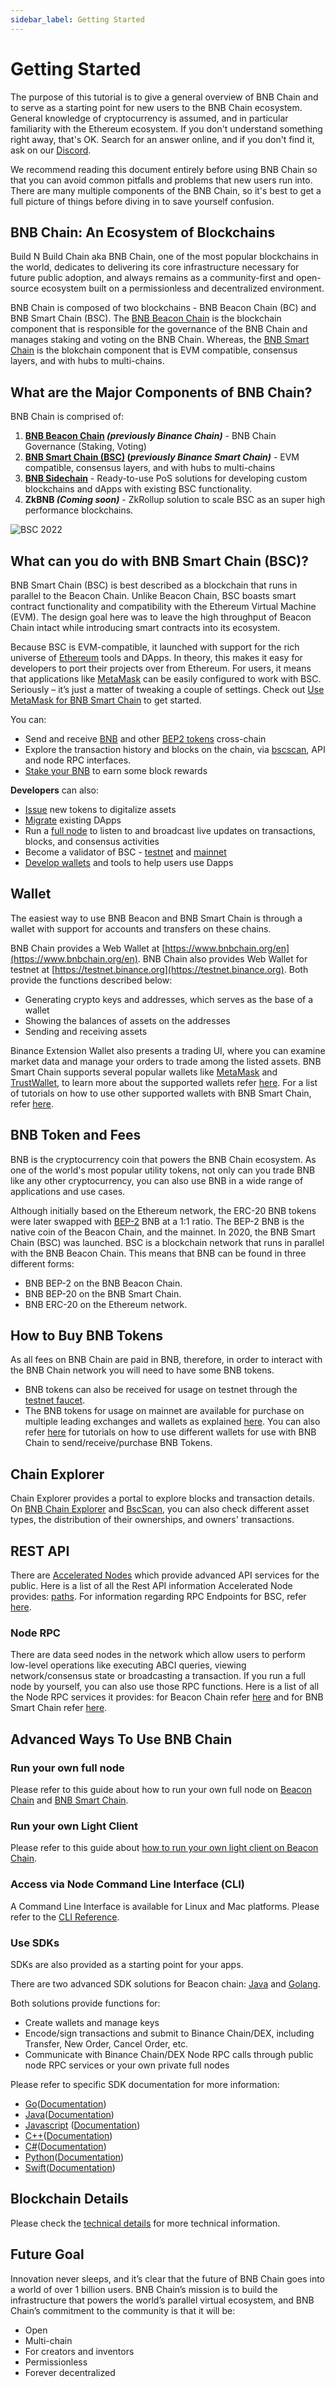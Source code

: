 ```yaml
---
sidebar_label: Getting Started
---
```

# Getting Started
The purpose of this tutorial is to give a general overview of BNB Chain and to serve as a starting point for new users to the BNB Chain ecosystem. General knowledge of cryptocurrency is assumed, and in particular familiarity with the Ethereum ecosystem. If you don't understand something right away, that's OK. Search for an answer online, and if you don't find it, ask on our [Discord](http://discord.com/invite/bnbchain). 

We recommend reading this document entirely before using BNB Chain so that you can avoid common pitfalls and problems that new users run into. There are many multiple components of the BNB Chain, so it's best to get a full picture of things before diving in to save yourself confusion. 

## BNB Chain: An Ecosystem of Blockchains
Build N Build Chain aka BNB Chain, one of the most popular blockchains in the world, dedicates to delivering its core infrastructure necessary for future public adoption, and always remains as a community-first and open-source ecosystem built on a permissionless and decentralized environment.

BNB Chain is composed of two blockchains - BNB Beacon Chain (BC) and BNB Smart Chain (BSC). The [BNB Beacon Chain](learn/beaconIntro.md) is the blockchain component that is responsible for the governance of the BNB Chain and manages staking and voting on the BNB Chain. Whereas, the [BNB Smart Chain](learn/intro.md) is the blokchain component that is EVM compatible, consensus layers, and with hubs to multi-chains.

## What are the Major Components of BNB Chain?
BNB Chain is comprised of:
1. **[BNB Beacon Chain](learn/beaconIntro.md) _(previously Binance Chain)_** - BNB Chain Governance (Staking, Voting)
2. **[BNB Smart Chain (BSC)](learn/intro.md) (_previously Binance Smart Chain)_** - EVM compatible, consensus layers, and with hubs to multi-chains
3. **[BNB Sidechain](BNBSidechain/overview/bs-overview.md)** - Ready-to-use PoS solutions for developing custom blockchains and dApps with existing BSC functionality.
4. **ZkBNB _(Coming soon)_** - ZkRollup solution to scale BSC as an super high performance blockchains. 

![BSC 2022](../static/img/assets/BNBChain2022.png)


## What can you do with BNB Smart Chain (BSC)?

BNB Smart Chain (BSC) is best described as a blockchain that runs in parallel to the Beacon Chain. Unlike Beacon Chain, BSC boasts smart contract functionality and compatibility with the Ethereum Virtual Machine (EVM). The design goal here was to leave the high throughput of Beacon Chain intact while introducing smart contracts into its ecosystem.

Because BSC is EVM-compatible, it launched with support for the rich universe of [Ethereum](https://academy.binance.com/en/articles/what-is-ethereum) tools and DApps. In theory, this makes it easy for developers to port their projects over from Ethereum. For users, it means that applications like [MetaMask](wallet/metamask.md) can be easily configured to work with BSC. Seriously – it’s just a matter of tweaking a couple of settings. Check out [Use MetaMask for BNB Smart Chain](wallet/metamask.md) to get started.

You can:

- Send and receive [BNB](binance.md#transfer-testnet-bnb-from-bsc-to-bc) and other [BEP2 tokens](binance.md#swap-testnet-bep2-token-to-its-bep20-equivalent) cross-chain
- Explore the transaction history and blocks on the chain, via [bscscan](https://bscscan.com), API
and node RPC interfaces.
- [Stake your BNB](wallet/staking.md) to earn some block rewards

**Developers** can also:

- [Issue](issue-BEP20.md) new tokens to digitalize assets
- [Migrate](https://github.com/bnb-chain/bsc-develop-ecosystem) existing DApps
- Run a [full node](validator/fullnode.md) to listen to and broadcast live updates on transactions, blocks, and consensus activities
- Become a validator of BSC - [testnet](validator/guideline-testnet.md) and [mainnet](validator/guideline-mainnet.md)
- [Develop wallets](wallet/wallet_api.md) and tools to help users use Dapps
  

## Wallet
The easiest way to use BNB Beacon and BNB Smart Chain is through a wallet with support for accounts and transfers on these chains.

BNB Chain provides a Web Wallet at [https://www.bnbchain.org/en](https://www.bnbchain.org/en). BNB Chain also provides Web Wallet for testnet at [https://testnet.binance.org](https://testnet.binance.org). Both provide the functions described below:

- Generating crypto keys and addresses, which serves as the base of a wallet
- Showing the balances of assets on the addresses
- Sending and receiving assets

Binance Extension Wallet also presents a trading UI, where you can examine market data and manage your orders to trade among the listed assets. BNB Smart Chain supports several popular wallets like [MetaMask](wallet/metamask.md) and [TrustWallet](wallet/trustwallet.md), to learn more about the supported wallets refer [here](Wallet.md). For a list of tutorials on how to use other supported wallets with BNB Smart Chain, refer [here](wallets/wallet-tutorial-overview.md).

## BNB Token and Fees
BNB is the cryptocurrency coin that powers the BNB Chain ecosystem. As one of the world's most popular utility tokens, not only can you trade BNB like any other cryptocurrency, you can also use BNB in a wide range of applications and use cases. 

Although initially based on the Ethereum network, the ERC-20 BNB tokens were later swapped with [BEP-2](https://academy.binance.com/en/glossary/bep-2) BNB at a 1:1 ratio. The BEP-2 BNB is the native coin of the Beacon Chain, and the mainnet.
In 2020, the BNB Smart Chain (BSC) was launched. BSC is a blockchain network that runs in parallel with the BNB Beacon Chain. This means that BNB can be found in three different forms:

- BNB BEP-2 on the BNB Beacon Chain.
- BNB BEP-20 on the BNB Smart Chain.
- BNB ERC-20 on the Ethereum network.

## How to Buy BNB Tokens
As all fees on BNB Chain are paid in BNB, therefore, in order to interact with the BNB Chain network you will need to have some BNB tokens. 
- BNB tokens can also be received for usage on testnet through the [testnet faucet](https://testnet.binance.org/faucet-smart).
- The BNB tokens for usage on mainnet are available for purchase on multiple leading exchanges and wallets as explained [here](#wallet). You can also refer [here](wallets/wallet-tutorial-overview) for tutorials on how to use different wallets for use with BNB Chain to send/receive/purchase BNB Tokens.

## Chain Explorer
Chain Explorer provides a portal to explore blocks and transaction details. On [BNB Chain Explorer](https://explorer.bnbchain.org/) and [BscScan](https://bscscan.com/), you can also check different asset types, the distribution of their ownerships, and owners' transactions.

## REST API
There are [Accelerated Nodes](beaconchain/develop/node/nodetypes.md) which provide advanced API services for the public. Here is a list of all the Rest API information Accelerated Node provides: [paths](beaconchain/develop/api-reference/dex-api/paths). For information regarding RPC Endpoints for BSC, refer [here](rpc.md).

### Node RPC
There are data seed nodes in the network which allow users to perform low-level operations like executing ABCI queries, viewing network/consensus state or broadcasting a transaction.
If you run a full node by yourself, you can also use those RPC functions. Here is a list of all the Node RPC services it provides: for Beacon Chain refer [here](beaconchain/develop/api-reference/node-rpc.md) and for BNB Smart Chain refer [here](rpc.md).

## Advanced Ways To Use BNB Chain
### Run your own full node

Please refer to this guide about how to run your own full node on [Beacon Chain](beaconchain/fullnode.md) and [BNB Smart Chain](validator/fullnode.md).

### Run your own Light Client

Please refer to this guide about [how to run your own light client on Beacon Chain](beaconchain/light-client.md).

### Access via Node Command Line Interface (CLI)

A Command Line Interface is available for Linux and Mac platforms. Please refer to the [CLI Reference](beaconchain/develop/api-reference/cli).

### Use SDKs

SDKs are also provided as a starting point for your apps.

There are two advanced SDK solutions for Beacon chain: [Java](<https://github.com/bnb-chain/java-sdk>) and [Golang](<https://github.com/bnb-chain/go-sdk>).

Both solutions provide functions for:

* Create wallets and manage keys
* Encode/sign transactions and submit to Binance Chain/DEX, including Transfer, New Order, Cancel Order, etc.
* Communicate with Binance Chain/DEX Node RPC calls through public node RPC services or your own private full nodes

Please refer to specific SDK documentation for more information:

- [Go](https://github.com/bnb-chain/go-sdk)([Documentation](https://github.com/bnb-chain/go-sdk/wiki))
- [Java](https://github.com/bnb-chain/java-sdk)([Documentation](https://github.com/bnb-chain/java-sdk/wiki))
- [Javascript](https://github.com/bnb-chain/javascript-sdk) ([Documentation](https://github.com/bnb-chain/javascript-sdk/wiki))
- [C++](https://github.com/bnb-chain/cplusplus-sdk)([Documentation](https://github.com/bnb-chain/cplusplus-sdk/wiki))
- [C#](https://github.com/bnb-chain/csharp-sdk)([Documentation](https://github.com/bnb-chain/csharp-sdk))
- [Python](https://github.com/bnb-chain/python-sdk)([Documentation](https://github.com/bnb-chain/python-sdk))
- [Swift](https://github.com/bnb-chain/swift-sdk)([Documentation](https://github.com/bnb-chain/swift-sdk/blob/master/README.md))


## Blockchain Details
Please check the [technical details](learn/beaconIntro.md#technology-details) for more technical information.

## Future Goal 
Innovation never sleeps, and it’s clear that the future of BNB Chain goes into a world of over 1 billion users. BNB Chain’s mission is to build the infrastructure that powers the world’s parallel virtual ecosystem, and BNB Chain’s commitment to the community is that it will be: 
- Open
- Multi-chain
- For creators and inventors
- Permissionless
- Forever decentralized
